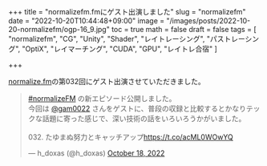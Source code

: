 +++
title = "normalizefm.fmにゲスト出演しました"
slug = "normalizefm"
date = "2022-10-20T10:44:48+09:00"
image = "/images/posts/2022-10-20-normalizefm/ogp-16_9.jpg"
toc = true
math = false
draft = false
tags = [
    "normalizefm", "CG", "Unity", "Shader", "レイトレーシング", "パストレーシング", "OptiX", "レイマーチング", "CUDA", "GPU", "レイトレ合宿"
]

+++

[normalize.fm](https://normalize.fm/)の第032回にゲスト出演させていただきました。

<blockquote class="twitter-tweet"><p lang="ja" dir="ltr"><a href="https://twitter.com/hashtag/normalizeFM?src=hash&amp;ref_src=twsrc%5Etfw">#normalizeFM</a> の新エピソード公開しました。<br>今回は <a href="https://twitter.com/gam0022?ref_src=twsrc%5Etfw">@gam0022</a> さんをゲストに、普段の収録と比較するとかなりテックな話題に寄った感じで、深い技術の話をいろいろうかがいました。<br><br>032. たゆまぬ努力とキャッチアップ<a href="https://t.co/acML0WOwYQ">https://t.co/acML0WOwYQ</a></p>&mdash; h_doxas (@h_doxas) <a href="https://twitter.com/h_doxas/status/1582287588978618369?ref_src=twsrc%5Etfw">October 18, 2022</a></blockquote> <script async src="https://platform.twitter.com/widgets.js" charset="utf-8"></script>